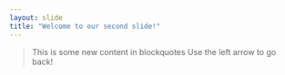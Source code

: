 ```yaml
---
layout: slide
title: "Welcome to our second slide!"
---
```

> This is some new content in blockquotes
Use the left arrow to go back!
